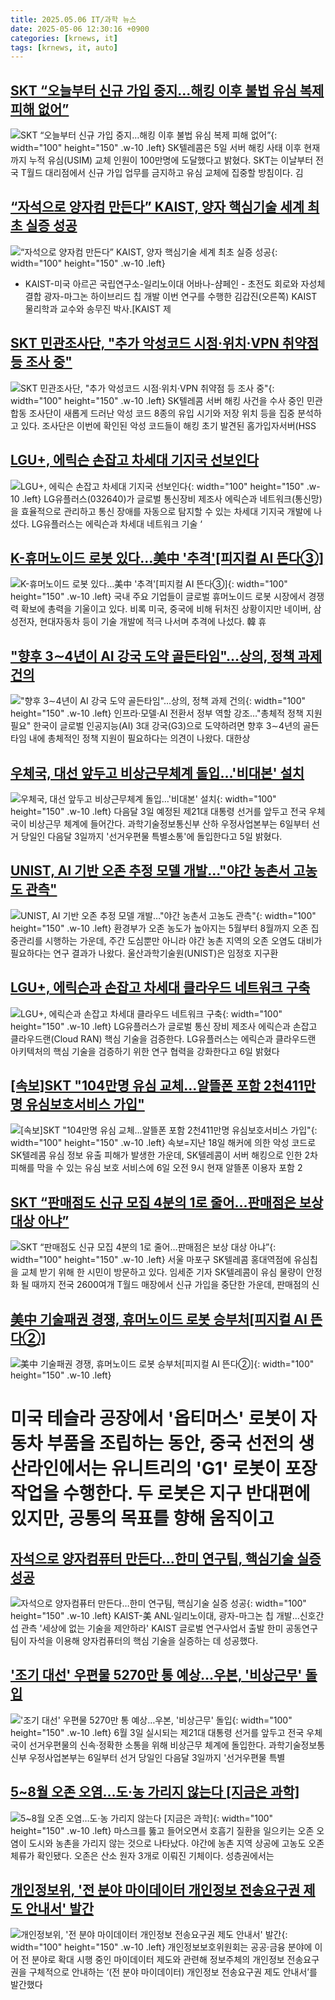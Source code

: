 ```yaml
---
title: 2025.05.06 IT/과학 뉴스
date: 2025-05-06 12:30:16 +0900
categories: [krnews, it]
tags: [krnews, it, auto]
---
```

## [SKT “오늘부터 신규 가입 중지…해킹 이후 불법 유심 복제 피해 없어”](https://n.news.naver.com/mnews/article/081/0003538872)

![SKT “오늘부터 신규 가입 중지…해킹 이후 불법 유심 복제 피해 없어”](https://mimgnews.pstatic.net/image/origin/081/2025/05/05/3538872.jpg?type=nf220_150){: width="100" height="150" .w-10 .left}
SK텔레콤은 5일 서버 해킹 사태 이후 현재까지 누적 유심(USIM) 교체 인원이 100만명에 도달했다고 밝혔다. SKT는 이날부터 전국 T월드 대리점에서 신규 가입 업무를 금지하고 유심 교체에 집중할 방침이다. 김

## [“자석으로 양자컴 만든다” KAIST, 양자 핵심기술 세계 최초 실증 성공](https://n.news.naver.com/mnews/article/016/0002467041)

![“자석으로 양자컴 만든다” KAIST, 양자 핵심기술 세계 최초 실증 성공](https://mimgnews.pstatic.net/image/origin/016/2025/05/06/2467041.jpg?type=nf220_150){: width="100" height="150" .w-10 .left}
- KAIST-미국 아르곤 국립연구소-일리노이대 어바나-샴페인 - 초전도 회로와 자성체 결합 광자-마그논 하이브리드 칩 개발 이번 연구를 수행한 김갑진(오른쪽) KAIST 물리학과 교수와 송무진 박사.[KAIST 제

## [SKT 민관조사단, "추가 악성코드 시점·위치·VPN 취약점 등 조사 중"](https://n.news.naver.com/mnews/article/014/0005345387)

![SKT 민관조사단, "추가 악성코드 시점·위치·VPN 취약점 등 조사 중"](https://mimgnews.pstatic.net/image/origin/014/2025/05/06/5345387.jpg?type=nf220_150){: width="100" height="150" .w-10 .left}
SK텔레콤 서버 해킹 사건을 수사 중인 민관 합동 조사단이 새롭게 드러난 악성 코드 8종의 유입 시기와 저장 위치 등을 집중 분석하고 있다. 조사단은 이번에 확인된 악성 코드들이 해킹 초기 발견된 홈가입자서버(HSS

## [LGU+, 에릭슨 손잡고 차세대 기지국 선보인다](https://n.news.naver.com/mnews/article/011/0004481784)

![LGU+, 에릭슨 손잡고 차세대 기지국 선보인다](https://mimgnews.pstatic.net/image/origin/011/2025/05/06/4481784.jpg?type=nf220_150){: width="100" height="150" .w-10 .left}
LG유플러스(032640)가 글로벌 통신장비 제조사 에릭슨과 네트워크(통신망)을 효율적으로 관리하고 통신 장애를 자동으로 탐지할 수 있는 차세대 기지국 개발에 나섰다. LG유플러스는 에릭슨과 차세대 네트워크 기술 ‘

## [K-휴머노이드 로봇 있다…美中 '추격'[피지컬 AI 뜬다③]](https://n.news.naver.com/mnews/article/003/0013223098)

![K-휴머노이드 로봇 있다…美中 '추격'[피지컬 AI 뜬다③]](https://mimgnews.pstatic.net/image/origin/003/2025/05/05/13223098.jpg?type=nf220_150){: width="100" height="150" .w-10 .left}
국내 주요 기업들이 글로벌 휴머노이드 로봇 시장에서 경쟁력 확보에 총력을 기울이고 있다. 비록 미국, 중국에 비해 뒤처진 상황이지만 네이버, 삼성전자, 현대자동차 등이 기술 개발에 적극 나서며 추격에 나섰다. 韓 휴

## ["향후 3∼4년이 AI 강국 도약 골든타임"…상의, 정책 과제 건의](https://n.news.naver.com/mnews/article/001/0015371123)

!["향후 3∼4년이 AI 강국 도약 골든타임"…상의, 정책 과제 건의](https://mimgnews.pstatic.net/image/origin/001/2025/05/06/15371123.jpg?type=nf220_150){: width="100" height="150" .w-10 .left}
인프라·모델·AI 전환서 정부 역할 강조…"총체적 정책 지원 필요" 한국이 글로벌 인공지능(AI) 3대 강국(G3)으로 도약하려면 향후 3∼4년의 골든타임 내에 총체적인 정책 지원이 필요하다는 의견이 나왔다. 대한상

## [우체국, 대선 앞두고 비상근무체계 돌입…'비대본' 설치](https://n.news.naver.com/mnews/article/003/0013223324)

![우체국, 대선 앞두고 비상근무체계 돌입…'비대본' 설치](https://mimgnews.pstatic.net/image/origin/003/2025/05/05/13223324.jpg?type=nf220_150){: width="100" height="150" .w-10 .left}
다음달 3일 예정된 제21대 대통령 선거를 앞두고 전국 우체국이 비상근무 체계에 들어간다. 과학기술정보통신부 산하 우정사업본부는 6일부터 선거 당일인 다음달 3일까지 '선거우편물 특별소통'에 돌입한다고 5일 밝혔다.

## [UNIST, AI 기반 오존 추정 모델 개발…"야간 농촌서 고농도 관측"](https://n.news.naver.com/mnews/article/421/0008232722)

![UNIST, AI 기반 오존 추정 모델 개발…"야간 농촌서 고농도 관측"](https://mimgnews.pstatic.net/image/origin/421/2025/05/06/8232722.jpg?type=nf220_150){: width="100" height="150" .w-10 .left}
환경부가 오존 농도가 높아지는 5월부터 8월까지 오존 집중관리를 시행하는 가운데, 주간 도심뿐만 아니라 야간 농촌 지역의 오존 오염도 대비가 필요하다는 연구 결과가 나왔다. 울산과학기술원(UNIST)은 임정호 지구환

## [LGU+, 에릭슨과 손잡고 차세대 클라우드 네트워크 구축](https://n.news.naver.com/mnews/article/008/0005189916)

![LGU+, 에릭슨과 손잡고 차세대 클라우드 네트워크 구축](https://mimgnews.pstatic.net/image/origin/008/2025/05/06/5189916.jpg?type=nf220_150){: width="100" height="150" .w-10 .left}
LG유플러스가 글로벌 통신 장비 제조사 에릭슨과 손잡고 클라우드랜(Cloud RAN) 핵심 기술을 검증한다. LG유플러스는 에릭슨과 클라우드랜 아키텍처의 핵심 기술을 검증하기 위한 연구 협력을 강화한다고 6일 밝혔다

## [[속보]SKT "104만명 유심 교체…알뜰폰 포함 2천411만명 유심보호서비스 가입"](https://n.news.naver.com/mnews/article/087/0001114706)

![[속보]SKT "104만명 유심 교체…알뜰폰 포함 2천411만명 유심보호서비스 가입"](https://mimgnews.pstatic.net/image/origin/087/2025/05/06/1114706.jpg?type=nf220_150){: width="100" height="150" .w-10 .left}
속보=지난 18일 해커에 의한 악성 코드로 SK텔레콤 유심 정보 유출 피해가 발생한 가운데, SK텔레콤이 서버 해킹으로 인한 2차 피해를 막을 수 있는 유심 보호 서비스에 6일 오전 9시 현재 알뜰폰 이용자 포함 2

## [SKT “판매점도 신규 모집 4분의 1로 줄어…판매점은 보상 대상 아냐”](https://n.news.naver.com/mnews/article/016/0002467074)

![SKT “판매점도 신규 모집 4분의 1로 줄어…판매점은 보상 대상 아냐”](https://mimgnews.pstatic.net/image/origin/016/2025/05/06/2467074.jpg?type=nf220_150){: width="100" height="150" .w-10 .left}
서울 마포구 SK텔레콤 홍대역점에 유심칩을 교체 받기 위해 한 시민이 방문하고 있다. 임세준 기자 SK텔레콤이 유심 물량이 안정화 될 때까지 전국 2600여개 T월드 매장에서 신규 가입을 중단한 가운데, 판매점의 신

## [美中 기술패권 경쟁, 휴머노이드 로봇 승부처[피지컬 AI 뜬다②]](https://n.news.naver.com/mnews/article/003/0013223086)

![美中 기술패권 경쟁, 휴머노이드 로봇 승부처[피지컬 AI 뜬다②]](https://mimgnews.pstatic.net/image/origin/003/2025/05/05/13223086.jpg?type=nf220_150){: width="100" height="150" .w-10 .left}
# 미국 테슬라 공장에서 '옵티머스' 로봇이 자동차 부품을 조립하는 동안, 중국 선전의 생산라인에서는 유니트리의 'G1' 로봇이 포장 작업을 수행한다. 두 로봇은 지구 반대편에 있지만, 공통의 목표를 향해 움직이고

## [자석으로 양자컴퓨터 만든다…한미 연구팀, 핵심기술 실증 성공](https://n.news.naver.com/mnews/article/001/0015370837)

![자석으로 양자컴퓨터 만든다…한미 연구팀, 핵심기술 실증 성공](https://mimgnews.pstatic.net/image/origin/001/2025/05/06/15370837.jpg?type=nf220_150){: width="100" height="150" .w-10 .left}
KAIST-美 ANL·일리노이대, 광자-마그논 칩 개발…신호간섭 관측 '세상에 없는 기술을 제안하라' KAIST 글로벌 연구사업서 출발 한미 공동연구팀이 자석을 이용해 양자컴퓨터의 핵심 기술을 실증하는 데 성공했다.

## ['조기 대선' 우편물 5270만 통 예상…우본, '비상근무' 돌입](https://n.news.naver.com/mnews/article/421/0008231489)

!['조기 대선' 우편물 5270만 통 예상…우본, '비상근무' 돌입](https://mimgnews.pstatic.net/image/origin/421/2025/05/05/8231489.jpg?type=nf220_150){: width="100" height="150" .w-10 .left}
6월 3일 실시되는 제21대 대통령 선거를 앞두고 전국 우체국이 선거우편물의 신속·정확한 소통을 위해 비상근무 체계에 돌입한다. 과학기술정보통신부 우정사업본부는 6일부터 선거 당일인 다음달 3일까지 '선거우편물 특별

## [5~8월 오존 오염…도·농 가리지 않는다 [지금은 과학]](https://n.news.naver.com/mnews/article/031/0000929779)

![5~8월 오존 오염…도·농 가리지 않는다 [지금은 과학]](https://mimgnews.pstatic.net/image/origin/031/2025/05/06/929779.jpg?type=nf220_150){: width="100" height="150" .w-10 .left}
마스크를 뚫고 들어오면서 호흡기 질환을 일으키는 오존 오염이 도시와 농촌을 가리지 않는 것으로 나타났다. 야간에 농촌 지역 상공에 고농도 오존 체류가 확인됐다. 오존은 산소 원자 3개로 이뤄진 기체이다. 성층권에서는

## [개인정보위, '전 분야 마이데이터 개인정보 전송요구권 제도 안내서' 발간](https://n.news.naver.com/mnews/article/011/0004481839)

![개인정보위, '전 분야 마이데이터 개인정보 전송요구권 제도 안내서' 발간](https://mimgnews.pstatic.net/image/origin/011/2025/05/06/4481839.jpg?type=nf220_150){: width="100" height="150" .w-10 .left}
개인정보보호위원회는 공공·금융 분야에 이어 전 분야로 확대 시행 중인 마이데이터 제도와 관련해 정보주체의 개인정보 전송요구권을 구체적으로 안내하는 ‘(전 분야 마이데이터) 개인정보 전송요구권 제도 안내서’를 발간했다

